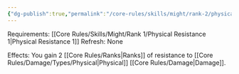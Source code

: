 ```yaml
---
{"dg-publish":true,"permalink":"/core-rules/skills/might/rank-2/physical-resistance-2/"}
---
```


Requirements: [[Core Rules/Skills/Might/Rank 1/Physical Resistance 1\|Physical Resistance 1]]
Refresh: None

Effects:
You gain 2 [[Core Rules/Ranks\|Ranks]] of resistance to [[Core Rules/Damage/Types/Physical\|Physical]] [[Core Rules/Damage\|Damage]].